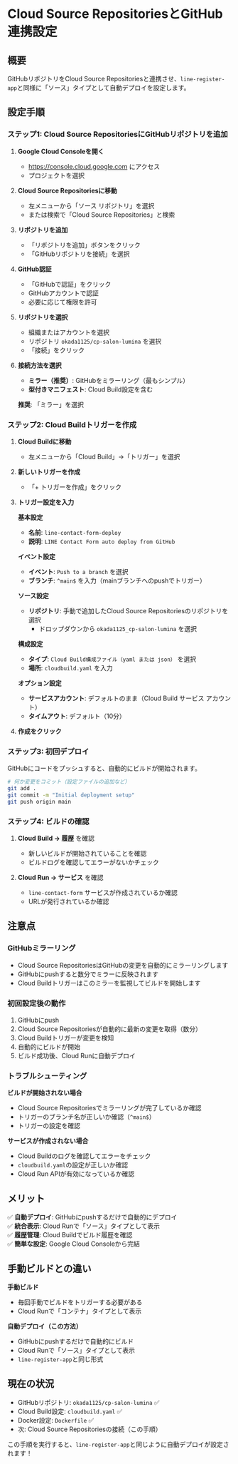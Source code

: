 # Cloud Source RepositoriesとGitHub連携設定

## 概要

GitHubリポジトリをCloud Source Repositoriesと連携させ、`line-register-app`と同様に「ソース」タイプとして自動デプロイを設定します。

## 設定手順

### ステップ1: Cloud Source RepositoriesにGitHubリポジトリを追加

1. **Google Cloud Consoleを開く**
   - https://console.cloud.google.com にアクセス
   - プロジェクトを選択

2. **Cloud Source Repositoriesに移動**
   - 左メニューから「ソース リポジトリ」を選択
   - または検索で「Cloud Source Repositories」と検索

3. **リポジトリを追加**
   - 「リポジトリを追加」ボタンをクリック
   - 「GitHubリポジトリを接続」を選択

4. **GitHub認証**
   - 「GitHubで認証」をクリック
   - GitHubアカウントで認証
   - 必要に応じて権限を許可

5. **リポジトリを選択**
   - 組織またはアカウントを選択
   - リポジトリ `okada1125/cp-salon-lumina` を選択
   - 「接続」をクリック

6. **接続方法を選択**
   - **ミラー（推奨）**: GitHubをミラーリング（最もシンプル）
   - **型付きマニフェスト**: Cloud Build設定を含む
   
   **推奨**: 「ミラー」を選択

### ステップ2: Cloud Buildトリガーを作成

1. **Cloud Buildに移動**
   - 左メニューから「Cloud Build」→「トリガー」を選択

2. **新しいトリガーを作成**
   - 「+ トリガーを作成」をクリック

3. **トリガー設定を入力**
   
   **基本設定**
   - **名前**: `line-contact-form-deploy`
   - **説明**: `LINE Contact Form auto deploy from GitHub`

   **イベント設定**
   - **イベント**: `Push to a branch` を選択
   - **ブランチ**: `^main$` を入力（mainブランチへのpushでトリガー）

   **ソース設定**
   - **リポジトリ**: 手動で追加したCloud Source Repositoriesのリポジトリを選択
     - ドロップダウンから `okada1125_cp-salon-lumina` を選択
   
   **構成設定**
   - **タイプ**: `Cloud Build構成ファイル（yaml または json）` を選択
   - **場所**: `cloudbuild.yaml` を入力

   **オプション設定**
   - **サービスアカウント**: デフォルトのまま（Cloud Build サービス アカウント）
   - **タイムアウト**: デフォルト（10分）

4. **作成をクリック**

### ステップ3: 初回デプロイ

GitHubにコードをプッシュすると、自動的にビルドが開始されます。

```bash
# 何か変更をコミット（設定ファイルの追加など）
git add .
git commit -m "Initial deployment setup"
git push origin main
```

### ステップ4: ビルドの確認

1. **Cloud Build → 履歴** を確認
   - 新しいビルドが開始されていることを確認
   - ビルドログを確認してエラーがないかチェック

2. **Cloud Run → サービス** を確認
   - `line-contact-form` サービスが作成されているか確認
   - URLが発行されているか確認

## 注意点

### GitHubミラーリング

- Cloud Source RepositoriesはGitHubの変更を自動的にミラーリングします
- GitHubにpushすると数分でミラーに反映されます
- Cloud Buildトリガーはこのミラーを監視してビルドを開始します

### 初回設定後の動作

1. GitHubにpush
2. Cloud Source Repositoriesが自動的に最新の変更を取得（数分）
3. Cloud Buildトリガーが変更を検知
4. 自動的にビルドが開始
5. ビルド成功後、Cloud Runに自動デプロイ

### トラブルシューティング

**ビルドが開始されない場合**
- Cloud Source Repositoriesでミラーリングが完了しているか確認
- トリガーのブランチ名が正しいか確認（`^main$`）
- トリガーの設定を確認

**サービスが作成されない場合**
- Cloud Buildのログを確認してエラーをチェック
- `cloudbuild.yaml`の設定が正しいか確認
- Cloud Run APIが有効になっているか確認

## メリット

✅ **自動デプロイ**: GitHubにpushするだけで自動的にデプロイ  
✅ **統合表示**: Cloud Runで「ソース」タイプとして表示  
✅ **履歴管理**: Cloud Buildでビルド履歴を確認  
✅ **簡単な設定**: Google Cloud Consoleから完結  

## 手動ビルドとの違い

**手動ビルド**
- 毎回手動でビルドをトリガーする必要がある
- Cloud Runで「コンテナ」タイプとして表示

**自動デプロイ（この方法）**
- GitHubにpushするだけで自動的にビルド
- Cloud Runで「ソース」タイプとして表示
- `line-register-app`と同じ形式

## 現在の状況

- GitHubリポジトリ: `okada1125/cp-salon-lumina` ✅
- Cloud Build設定: `cloudbuild.yaml` ✅
- Docker設定: `Dockerfile` ✅
- 次: Cloud Source Repositoriesの接続（この手順）

この手順を実行すると、`line-register-app`と同じように自動デプロイが設定されます！

